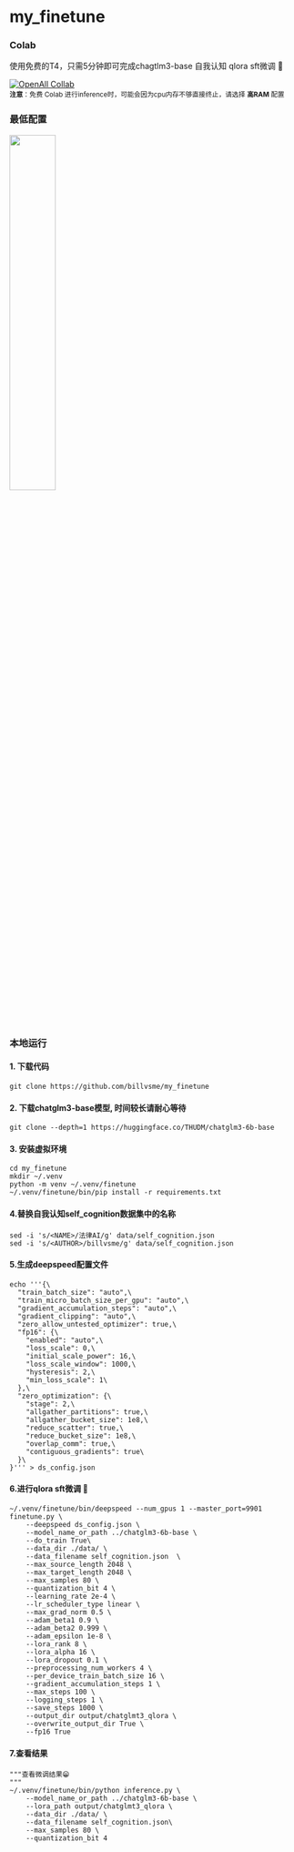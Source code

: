 my_finetune
============

### Colab
使用免费的T4，只需5分钟即可完成chagtlm3-base 自我认知 qlora sft微调 🥳    
  
[![OpenAll Collab](https://colab.research.google.com/assets/colab-badge.svg)](https://colab.research.google.com/github/billvsme/my_finetune/blob/master/colab/my_finetune.ipynb)  
<small> **注意**：免费 Colab 进行inference时，可能会因为cpu内存不够直接终止，请选择 **高RAM** 配置 </small>


### 最低配置

<a href="https://sm.ms/image/qGcS8eCz1f7XhWv" target="_blank"><img src="https://s2.loli.net/2023/12/03/qGcS8eCz1f7XhWv.png" width="40%"></a>


### 本地运行
#### 1. 下载代码
```
git clone https://github.com/billvsme/my_finetune
```


#### 2. 下载chatglm3-base模型, 时间较长请耐心等待
```
git clone --depth=1 https://huggingface.co/THUDM/chatglm3-6b-base
```

#### 3. 安装虚拟环境
```
cd my_finetune
mkdir ~/.venv
python -m venv ~/.venv/finetune
~/.venv/finetune/bin/pip install -r requirements.txt
```
#### 4.替换自我认知self_cognition数据集中的名称

```
sed -i 's/<NAME>/法律AI/g' data/self_cognition.json
sed -i 's/<AUTHOR>/billvsme/g' data/self_cognition.json
```

#### 5.生成deepspeed配置文件
```
echo '''{\
  "train_batch_size": "auto",\
  "train_micro_batch_size_per_gpu": "auto",\
  "gradient_accumulation_steps": "auto",\
  "gradient_clipping": "auto",\
  "zero_allow_untested_optimizer": true,\
  "fp16": {\
    "enabled": "auto",\
    "loss_scale": 0,\
    "initial_scale_power": 16,\
    "loss_scale_window": 1000,\
    "hysteresis": 2,\
    "min_loss_scale": 1\
  },\
  "zero_optimization": {\
    "stage": 2,\
    "allgather_partitions": true,\
    "allgather_bucket_size": 1e8,\
    "reduce_scatter": true,\
    "reduce_bucket_size": 1e8,\
    "overlap_comm": true,\
    "contiguous_gradients": true\
  }\
}''' > ds_config.json
```
#### 6.进行qlora sft微调 🤩
```
~/.venv/finetune/bin/deepspeed --num_gpus 1 --master_port=9901 finetune.py \
    --deepspeed ds_config.json \
    --model_name_or_path ../chatglm3-6b-base \
    --do_train True\
    --data_dir ./data/ \
    --data_filename self_cognition.json  \
    --max_source_length 2048 \
    --max_target_length 2048 \
    --max_samples 80 \
    --quantization_bit 4 \
    --learning_rate 2e-4 \
    --lr_scheduler_type linear \
    --max_grad_norm 0.5 \
    --adam_beta1 0.9 \
    --adam_beta2 0.999 \
    --adam_epsilon 1e-8 \
    --lora_rank 8 \
    --lora_alpha 16 \
    --lora_dropout 0.1 \
    --preprocessing_num_workers 4 \
    --per_device_train_batch_size 16 \
    --gradient_accumulation_steps 1 \
    --max_steps 100 \
    --logging_steps 1 \
    --save_steps 1000 \
    --output_dir output/chatglmt3_qlora \
    --overwrite_output_dir True \
    --fp16 True
```

#### 7.查看结果
```
"""查看微调结果😁
"""
~/.venv/finetune/bin/python inference.py \
    --model_name_or_path ../chatglm3-6b-base \
    --lora_path output/chatglmt3_qlora \
    --data_dir ./data/ \
    --data_filename self_cognition.json\
    --max_samples 80 \
    --quantization_bit 4

```

